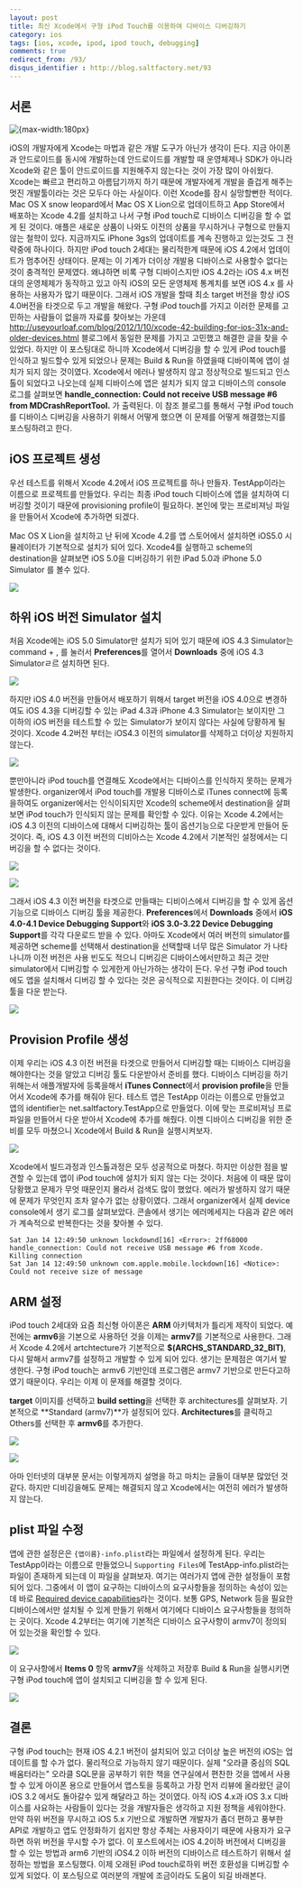 ```yaml
---
layout: post
title: 최신 Xcode에서 구형 iPod Touch를 이용하여 디바이스 디버깅하기
category: ios
tags: [ios, xcode, ipod, ipod touch, debugging]
comments: true
redirect_from: /93/
disqus_identifier : http://blog.saltfactory.net/93
---
```


## 서론

![{max-width:180px}](http://asset.hibrainapps.net/saltfactory/images/871d09ef-3ab8-4ccf-926e-0f97eb29f5fa)

iOS의 개발자에게 Xcode는 마법과 같은 개발 도구가 아닌가 생각이 든다. 지금 아이폰과 안드로이드를 동시에 개발하는데 안드로이드를 개발할 때 운영체제나 SDK가 아니라 Xcode와 같은 툴이 안드로이드를 지원해주지 않는다는 것이 가장 많이 아쉬웠다. Xcode는 빠르고 편리하고 아름답기까지 하기 때문에 개발자에게 개발을 즐겁게 해주는 멋진 개발툴이라는 것은 모두다 아는 사실이다. 이런 Xcode를 잠시 실망할뻔한 적이다. Mac OS X snow leopard에서 Mac OS X Lion으로 업데이트하고 App Store에서 배포하는 Xcode 4.2를 설치하고 나서 구형 iPod touch로 디바이스 디버깅을 할 수 없게 된 것이다. 애플은 새로운 상품이 나와도 이전의 상품을 무시하거나 구형으로 만들지 않는 철학이 있다. 지금까지도 iPhone 3gs의 업데이트를 계속 진행하고 있는것도 그 전략중에 하나이다. 하지만 iPod touch 2세대는 물리적한계 때문에 iOS 4.2에서 업데이트가 멈추어진 상태이다. 문제는 이 기계가 더이상 개발용 디바이스로 사용할수 없다는 것이 충격적인 문제였다. 왜냐하면 비록 구형 디바이스지만 iOS 4.2라는 iOS 4.x 버전대의 운영체제가 동작하고 있고 아직 iOS의 모든 운영체제 통계치를 보면 iOS 4.x 를 사용하는 사용자가 많기 때문이다. 그래서 iOS 개발을 할때 최소 target 버전을 항상 iOS 4.0버전을 타겟으로 두고 개발을 해왔다. 구형 iPod touch를 가지고 이러한 문제를 고민하는 사람들이 없을까 자료를 찾아보는 가운데 http://useyourloaf.com/blog/2012/1/10/xcode-42-building-for-ios-31x-and-older-devices.html 블로그에서 동일한 문제를 가지고 고민했고 해결한 글을 찾을 수 있었다. 하지만 이 포스팅대로 하니까 Xcode에서 디버깅을 할 수 있게 iPod touch를 인식하고 빌드할수 있게 되었으나 문제는 Build & Run을 하였을때 디바이쪽에 앱이 설치가 되지 않는 것이였다. Xcode에서 에러나 발생하지 않고 정상적으로 빌드되고 인스톨이 되었다고 나오는데 실제 디바이스에 앱은 설치가 되지 않고 디바이스의 console 로그를 살펴보면 **handle_connection: Could not receive USB message #6 from MDCrashReportTool.** 가 출력된다. 이 참조 블로그를 통해서 구형 iPod touch를 디바이스 디버깅을 사용하기 위해서 어떻게 했으면 이 문제를 어떻게 해결했는지를 포스팅하려고 한다.

<!--more-->

## iOS 프로젝트 생성

우선 테스트를 위해서 Xcode 4.2에서 iOS 프로젝트를 하나 만들자. TestApp이라는 이름으로 프로젝트를 만들었다. 우리는 최종 iPod touch 디바이스에 앱을 설치하여 디버깅할 것이기 때문에 provisioning profile이 필요하다. 본인에 맞는 프로비져닝 파일을 만들어서 Xcode에 추가하면 되겠다.

Mac OS X Lion을 설치하고 난 뒤에 Xcode 4.2를 앱 스토어에서 설치하면 iOS5.0 시뮬레이터가 기본적으로 설치가 되어 있다. Xcode4를 실행하고 scheme의 destination을 살펴보면 iOS 5.0을 디버깅하기 위한 iPad 5.0과 iPhone 5.0 Simulator 를 볼수 있다.  

![](http://asset.hibrainapps.net/saltfactory/images/1336dac0-1d6e-4b86-9126-832bc54cb764)

## 하위 iOS 버전 Simulator 설치

처음 Xcode에는 iOS 5.0 Simulator만 설치가 되어 있기 때문에 iOS 4.3 Simulator는 command + , 를 눌러서 **Preferences**를 열어서 **Downloads** 중에 iOS 4.3 Simulatorㄹ르 설치하면 된다.

![](http://asset.hibrainapps.net/saltfactory/images/ef9b6c36-2fe4-4203-a4e8-d00bd1fef621)

하지만 iOS 4.0 버전을 만들어서 배포하기 위해서 target 버전을 iOS 4.0으로 변경하여도 iOS 4.3을 디버깅할 수 있는 iPad 4.3과 iPhone 4.3 Simulator는 보이지만 그 이하의 iOS 버전을 테스트할 수 있는 Simulator가 보이지 않다는 사실에 당황하게 될 것이다. Xcode 4.2버전 부터는 iOS4.3 이전의 simulator를 삭제하고 더이상 지원하지 않는다.

![](http://asset.hibrainapps.net/saltfactory/images/e5668346-0bc4-469e-804e-d7b0e5f23c17)

뿐만아니라 iPod touch를 연결해도 Xcode에서는 디바이스를 인식하지 못하는 문제가 발생한다. organizer에서 iPod touch를 개발용 디바이스로 iTunes connect에 등록을하여도 organizer에서는 인식이되지만 Xcode의 scheme에서 destination을 살펴보면 iPod touch가 인식되지 않는 문제를 확인할 수 있다. 이유는 Xcode 4.2에서는 iOS 4.3 이전의 디바이스에 대해서 디버깅하는 툴이 옵션기능으로 다운받게 만들어 둔것이다. 즉, iOS 4.3 이전 버전의 디비아스는 Xcode 4.2에서 기본적인 설정에서는 디버깅을 할 수 없다는 것이다.

![](http://asset.hibrainapps.net/saltfactory/images/c53ac585-fb66-43e3-80e2-a64f848dd3f4)

![](http://asset.hibrainapps.net/saltfactory/images/629a47f9-ac18-46f9-97f8-8f9345040016)

그래서 iOS 4.3 이전 버전을 타겟으로 만들때는 디비이스에서 디버깅을 할 수 있게 옵션 기능으로 디바이스 디버깅 툴을 제공한다. **Preferences**에서 **Downloads** 중에서 **iOS 4.0-4.1 Device Debugging Support**와 **iOS 3.0-3.22 Device Debugging Support**를 각각 다운로드 받을 수 있다. 아마도 Xcode에서 여러 버전의 simulator를 제공하면 scheme를 선택해서 destination을 선택할때 너무 많은 Simulator 가 나타나니까 이전 버전은 사용 빈도도 적으니 디버깅은 디바이스에서만하고 최근 것만 simulator에서 디버깅할 수 있게한게 아닌가하는 생각이 든다. 우선 구형 iPod touch에도 앱을 설치해서 디버깅 할 수 있다는 것은 공식적으로 지원한다는 것이다. 이 디버깅 툴을 다운 받는다.

![](http://asset.hibrainapps.net/saltfactory/images/9f576643-6497-4daf-b2f2-6523fba2b520)

## Provision Profile 생성

이제 우리는 iOS 4.3 이전 버전을 타겟으로 만들어서 디버깅할 때는 디바이스 디버깅을 해야한다는 것을 알았고 디버깅 툴도 다운받아서 준비를 했다. 디바이스 디버깅을 하기위해는서 애플개발자에 등록을해서 **iTunes Connect**에서 **provision profile**을 만들어서 Xcode에 추가를 해줘야 된다. 테스트 앱은 TestApp 이라는 이름으로 만들었고 앱의 identifier는 net.saltfactory.TestApp으로 만들었다. 이에 맞는 프로비져닝 프로파일을 만들어서 다운 받아서 Xcode에 추가를 해줬다. 이젠 디바이스 디버깅을 위한 준비를 모두 마쳤으니 Xcode에서 Build & Run을 실행시켜보자.

![](http://asset.hibrainapps.net/saltfactory/images/43998a9e-de34-482f-b8d7-37cd4aff70e0)

Xcode에서 빌드과정과 인스톨과정은 모두 성공적으로 마쳤다. 하지만 이상한 점을 발견할 수 있는데 앱이 iPod touch에 설치가 되지 않는 다는 것이다. 처음에 이 때문 많이 당황했고 문제가 무엇 때문인지 몰라서 검색도 많이 했었다. 에러가 발생하지 않기 때문에 문제가 무엇인지 조차 알수가 없는 상황이였다. 그래서 organizer에서 실제 device console에서 생기 로그를 살펴보았다. 콘솔에서 생기는 에러메세지는 다음과 같은 에러가 계속적으로 반복한다는 것을 찾아볼 수 있다.

```
Sat Jan 14 12:49:50 unknown lockdownd[16] <Error>: 2ff68000 handle_connection: Could not receive USB message #6 from Xcode. Killing connection
Sat Jan 14 12:49:50 unknown com.apple.mobile.lockdown[16] <Notice>: Could not receive size of message
```

## ARM 설정

iPod touch 2세대와 요즘 최신형 아이폰은 **ARM** 아키텍처가 틀리게 제작이 되었다. 예전에는 **armv6**을 기본으로 사용하던 것을 이제는 **armv7**를 기본적으로 사용한다. 그래서 Xcode 4.2에서 artchtecture가 기본적으로 **$(ARCHS_STANDARD_32_BIT)**, 다시 말해서 armv7를 설정하고 개발할 수 있게 되어 있다. 생기는 문제점은 여기서 발생한다. 구형 iPod touch는 armv6 기반인데 프로그램은 armv7 기반으로 만든다고하였기 때문이다. 우리는 이제 이 문제를 해결할 것이다.

**target** 이미지를 선택하고 **build setting**을 선택한 후 architectures를 살펴보자. 기본적으로 **Standard (armv7)**가 설정되어 있다. **Architectures**를 클릭하고 Others를 선택한 후 **armv6**를 추가한다.

![](http://asset.hibrainapps.net/saltfactory/images/0e75ec63-5993-4c6f-b1ac-22c8b30385a0)

![](http://asset.hibrainapps.net/saltfactory/images/b73ceff6-348c-486d-aa21-b0b7baea4aa9)

아마 인터넷의 대부분 문서는 이렇게까지 설명을 하고 마치는 글들이 대부분 많았던 것 같다. 하지만 디비깅을해도 문제는 해결되지 않고 Xcode에서는 여전히 에러가 발생하지 않는다.

## plist 파일 수정

앱에 관한 설정은은 `{앱이름}-info.plist`라는 파일에서 설정하게 된다. 우리는 TestApp이라는 이름으로 만들었으니 `Supporting Files`에 TestApp-info.plist라는 파일이 존재하게 되는데 이 파일을 살펴보자. 여기는 여러가지 앱에 관한 설정들이 포함되어 있다. 그중에서 이 앱이 요구하는 디바이스의 요구사항들을 정의하는 속성이 있는데 바로 [Required device capabilities](https://developer.apple.com/library/ios/documentation/DeviceInformation/Reference/iOSDeviceCompatibility/DeviceCompatibilityMatrix/DeviceCompatibilityMatrix.html)라는 것이다. 보통 GPS, Network 등을 필요한 디바이스에서만 설치될 수 있게 만들기 위해서 여기에다 디바이스 요구사항들을 정의하는 곳이다. Xcode 4.2부터는 여기에 기본적은 디바이스 요구사항이 armv7이 정의되어 있는것을 확인할 수 있다.

![](http://asset.hibrainapps.net/saltfactory/images/a414f669-1bca-423a-875d-3a13d3971407)

이 요구사항에서 **Items 0** 항목 **armv7**을 삭제하고 저장후 Build & Run을 실행시키면 구형 iPod touch에 앱이 설치되고 디버깅을 할 수 있게 된다.

![](http://asset.hibrainapps.net/saltfactory/images/0e051b8a-90d2-4fe2-93f6-e8a561905620)

## 결론

구형 iPod touch는 현재 iOS 4.2.1 버전이 설치되어 있고 더이상 높은 버전의 iOS는 업데이트를 할 수가 없다. 물리적으로 가능하지 않기 때문이다. 실제 "오라클 중심의 SQL 배움터라는" 오라클 SQL문을 공부하기 위한 책을 연구실에서 편찬한 것을 앱에서 사용할 수 있게 아이폰 용으로 만들어서 앱스토을 등록하고 가장 먼저 리뷰에 올라왔던 글이 iOS 3.2 에서도 돌아갈수 있게 해달라고 하는 것이였다. 아직 iOS 4.x과 iOS 3.x 디바이스를 사요하는 사람들이 있다는 것을 개발자들은 생각하고 지원 정책을 세워야한다. 만약 하위 버전을 무시하고 iOS 5.x 기반으로 개발하면 개발자가 좀더 편하고 풍부한 API로 개발하고 앱도 안정화하기 쉽지만 항상 주체는 사용자이기 때문에 사용자가 요구하면 하위 버전을 무시할 수가 없다. 이 포스트에서는 iOS 4.2이하 버전에서 디버깅을 할 수 있는 방법과 arm6 기반의 iOS4.2 이하 버전의 디바이스르 테스트하기 위해서 설정하는 방법을 포스팅했다. 이제 오래된 iPod touch로하위 버전 호환성을 디버깅할 수 있게 되었다. 이 포스팅으로 여러분의 개발에 조금이라도 도움이 되길 바래본다.


